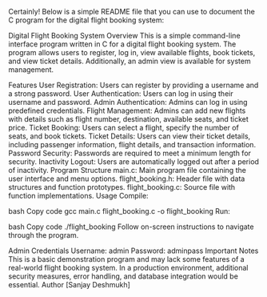 
Certainly! Below is a simple README file that you can use to document the C program for the digital flight booking system:

Digital Flight Booking System
Overview
This is a simple command-line interface program written in C for a digital flight booking system. The program allows users to register, log in, view available flights, book tickets, and view ticket details. Additionally, an admin view is available for system management.

Features
User Registration: Users can register by providing a username and a strong password.
User Authentication: Users can log in using their username and password.
Admin Authentication: Admins can log in using predefined credentials.
Flight Management: Admins can add new flights with details such as flight number, destination, available seats, and ticket price.
Ticket Booking: Users can select a flight, specify the number of seats, and book tickets.
Ticket Details: Users can view their ticket details, including passenger information, flight details, and transaction information.
Password Security: Passwords are required to meet a minimum length for security.
Inactivity Logout: Users are automatically logged out after a period of inactivity.
Program Structure
main.c: Main program file containing the user interface and menu options.
flight_booking.h: Header file with data structures and function prototypes.
flight_booking.c: Source file with function implementations.
Usage
Compile:

bash
Copy code
gcc main.c flight_booking.c -o flight_booking
Run:

bash
Copy code
./flight_booking
Follow on-screen instructions to navigate through the program.

Admin Credentials
Username: admin
Password: adminpass
Important Notes
This is a basic demonstration program and may lack some features of a real-world flight booking system.
In a production environment, additional security measures, error handling, and database integration would be essential.
Author
[Sanjay Deshmukh]
